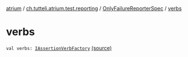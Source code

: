 [atrium](../../index.md) / [ch.tutteli.atrium.test.reporting](../index.md) / [OnlyFailureReporterSpec](index.md) / [verbs](.)

# verbs

`val verbs: `[`IAssertionVerbFactory`](../../ch.tutteli.atrium.test/-i-assertion-verb-factory/index.md) [(source)](https://github.com/robstoll/atrium/tree/master/atrium-test/src/main/kotlin/ch/tutteli/atrium/test/reporting/OnlyFailureReporterSpec.kt#L19)